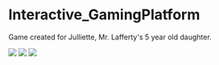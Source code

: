 # Interactive_GamingPlatform
Game created for Julliette, Mr. Lafferty's 5 year old daughter. 

<img src="https://imgur.com/ew9lTfH.jpg">
<img src="https://imgur.com/zBT9Lfq.jpg">
<img src="https://imgur.com/9L8f32f.jpg">


